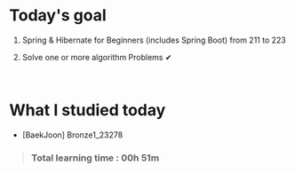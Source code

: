 # Today's goal

1. Spring & Hibernate for Beginners (includes Spring Boot) from 211 to 223

2. Solve one or more algorithm Problems ✔

<br>

# What I studied today

* [BaekJoon] Bronze1_23278

><h3>Total learning time : 00h 51m</h3>